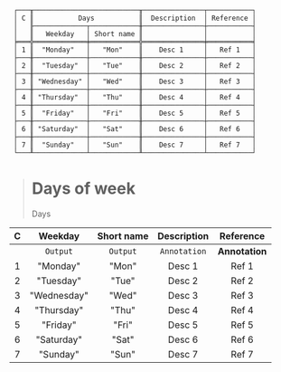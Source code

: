 ```text
 ┌───╥──────────────────────────╥───────────────┬───────────┐
 │ C ║           Days           ║  Description  │ Reference │
 │   ╟─────────────┬────────────╫───────────────┼───────────┤
 │   ║   Weekday   │ Short name ║               │           │
 ╞═══╬═════════════╪════════════╬═══════════════╪═══════════╡
 │ 1 ║  "Monday"   │   "Mon"    ║    Desc 1     │   Ref 1   │
 ├───╫─────────────┼────────────╫───────────────┼───────────┤
 │ 2 ║  "Tuesday"  │   "Tue"    ║    Desc 2     │   Ref 2   │
 ├───╫─────────────┼────────────╫───────────────┼───────────┤
 │ 3 ║ "Wednesday" │   "Wed"    ║    Desc 3     │   Ref 3   │
 ├───╫─────────────┼────────────╫───────────────┼───────────┤
 │ 4 ║ "Thursday"  │   "Thu"    ║    Desc 4     │   Ref 4   │
 ├───╫─────────────┼────────────╫───────────────┼───────────┤
 │ 5 ║  "Friday"   │   "Fri"    ║    Desc 5     │   Ref 5   │
 ├───╫─────────────┼────────────╫───────────────┼───────────┤
 │ 6 ║ "Saturday"  │   "Sat"    ║    Desc 6     │   Ref 6   │
 ├───╫─────────────┼────────────╫───────────────┼───────────┤
 │ 7 ║  "Sunday"   │   "Sun"    ║    Desc 7     │   Ref 7   │
 └───╨─────────────┴────────────╨───────────────┴───────────┘
```

> # Days of week
> Days
  
| C |   Weekday   | Short name | Description  |   Reference    |
|:-:|:-----------:|:----------:|:------------:|:--------------:|
|   |  `Output`   |  `Output`  | `Annotation` | **Annotation** |
| 1 |  "Monday"   |   "Mon"    |    Desc 1    |     Ref 1      |
| 2 |  "Tuesday"  |   "Tue"    |    Desc 2    |     Ref 2      |
| 3 | "Wednesday" |   "Wed"    |    Desc 3    |     Ref 3      |
| 4 | "Thursday"  |   "Thu"    |    Desc 4    |     Ref 4      |
| 5 |  "Friday"   |   "Fri"    |    Desc 5    |     Ref 5      |
| 6 | "Saturday"  |   "Sat"    |    Desc 6    |     Ref 6      |
| 7 |  "Sunday"   |   "Sun"    |    Desc 7    |     Ref 7      |
